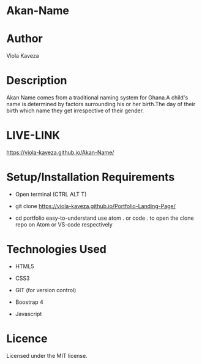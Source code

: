 # Akan-Name

# Author
Viola Kaveza

# Description
Akan Name comes from a traditional naming system for Ghana.A child's name is determined by factors surrounding his or her birth.The day of their birth which name they get irrespective of their gender.

# LIVE-LINK
 https://viola-kaveza.github.io/Akan-Name/

# Setup/Installation Requirements

* Open terminal (CTRL ALT T)

* git clone https://viola-kaveza.github.io/Portfolio-Landing-Page/

* cd portfolio easy-to-understand use atom . or code . to open the clone repo on Atom or VS-code respectively

# Technologies Used

* HTML5

* CSS3

* GIT (for version control)

* Boostrap 4

* Javascript

# Licence

Licensed under the MIT license.

